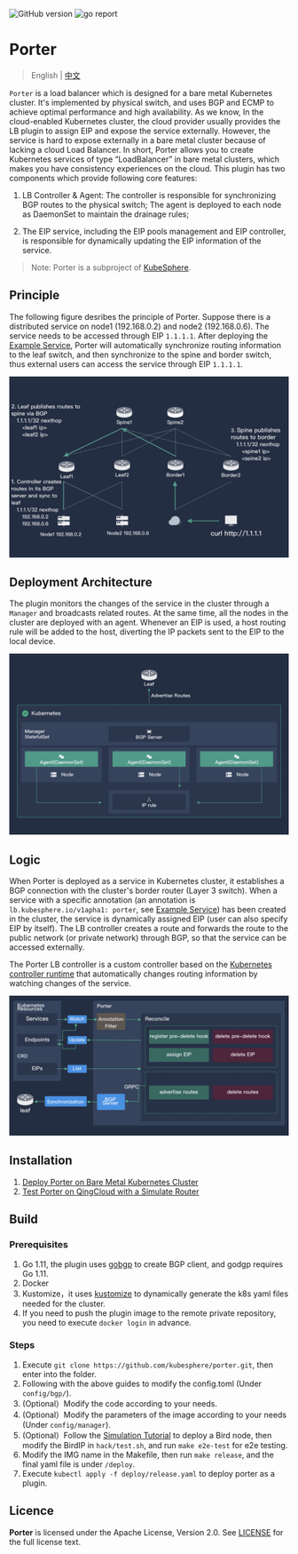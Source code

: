 ![GitHub version](https://img.shields.io/badge/version-v0.0.1-brightgreen.svg?logo=appveyor&longCache=true&style=flat)
![go report](https://goreportcard.com/badge/github.com/kubesphere/porter)

# Porter

> English | [中文](README_zh.md)

`Porter` is a load balancer which is designed for a bare metal Kubernetes cluster. It's implemented by physical switch, and uses BGP and ECMP to achieve optimal performance and high availability. As we know, In the cloud-enabled Kubernetes cluster, the cloud provider usually provides the LB plugin to assign EIP and expose the service externally. However, the service is  hard to expose externally in a bare metal cluster because of lacking a cloud Load Balancer. In short, Porter allows you to create Kubernetes services of type “LoadBalancer” in bare metal clusters, which makes you have consistency experiences on the cloud. This plugin has two components which provide following core features: 

1. LB Controller & Agent: The controller is responsible for synchronizing BGP routes to the physical switch; The agent is deployed to each node as DaemonSet to maintain the drainage rules;

2. The EIP service, including the EIP pools management and EIP controller, is responsible for dynamically updating the EIP information of the service.

> Note: Porter is a subproject of [KubeSphere](https://github.com/kubesphere/kubesphere).


## Principle

The following figure desribes the principle of Porter. Suppose there is a distributed service on node1 (192.168.0.2) and node2 (192.168.0.6). The service needs to be accessed through EIP `1.1.1.1`. After deploying the [Example Service](https://github.com/kubesphere/porter/blob/master/config/samples/service.yaml), Porter will automatically synchronize routing information to the leaf switch, and then synchronize to the spine and border switch, thus external users can access the service through EIP `1.1.1.1`.

![node architecture](doc/img/node-arch.png)

## Deployment Architecture

The plugin monitors the changes of the service in the cluster through a `Manager` and broadcasts related routes. At the same time, all the nodes in the cluster are deployed with an agent. Whenever an EIP is used, a host routing rule will be added to the host, diverting the IP packets sent to the EIP to the local device.

![porter deployment](doc/img/porter-deployment.png)

## Logic

When Porter is deployed as a service in Kubernetes cluster, it establishes a BGP connection with the cluster's border router (Layer 3 switch). When a service with a specific annotation (an annotation is `lb.kubesphere.io/v1apha1: porter`, see [Example Service](https://github.com/kubesphere/porter/blob/master/config/samples/service.yaml)) has been created in the cluster, the service is dynamically assigned EIP (user can also specify EIP by itself). The LB controller creates a route and forwards the route to the public network (or private network) through BGP, so that the service can be accessed externally.

The Porter LB controller is a custom controller based on the [Kubernetes controller runtime](https://github.com/kubernetes-sigs/controller-runtime) that automatically changes routing information by watching changes of the service.

![porter architecture](doc/img/porter-arch.png)

## Installation

1. [Deploy Porter on Bare Metal Kubernetes Cluster](doc/deploy_baremetal.md)
2. [Test Porter on QingCloud with a Simulate Router](doc/simulate_with_bird.md)

## Build 

### Prerequisites

1. Go 1.11, the plugin uses [gobgp](https://github.com/osrg/gobgp) to create BGP client, and godgp requires Go 1.11.
2. Docker
3. Kustomize，it uses [kustomize](https://github.com/kubernetes-sigs/kustomize/blob/master/docs/INSTALL.md) to dynamically generate the k8s yaml files needed for the cluster.
4. If you need to push the plugin image to the remote private repository, you need to execute `docker login` in advance.

### Steps

1. Execute `git clone https://github.com/kubesphere/porter.git`, then enter into the folder.
2. Following with the above guides to modify the config.toml (Under `config/bgp/`). 
3. (Optional）Modify the code according to your needs.
4. (Optional）Modify the parameters of the image according to your needs (Under `config/manager`).
5. (Optional）Follow the [Simulation Tutorial](doc/simulate_with_bird.md) to deploy a Bird node, then modify the BirdIP in `hack/test.sh`, and run `make e2e-test` for e2e testing.
6. Modify the IMG name in the Makefile, then run `make release`, and the final yaml file is under `/deploy`.
7. Execute `kubectl apply -f deploy/release.yaml` to deploy porter as a plugin.

## Licence

**Porter** is licensed under the Apache License, Version 2.0. See [LICENSE](./LICENSE) for the full license text.



